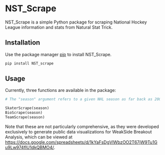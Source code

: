 # NST_Scrape

NST_Scrape is a simple Python package for scraping National Hockey League information and stats from Natural Stat Trick.

## Installation

Use the package manager [pip](https://pip.pypa.io/en/stable/) to install NST_Scrape.

```bash
pip install NST_scrape
```

## Usage
Currently, three functions are available in the package:

```python
# The "season" argument refers to a given NHL season as far back as 2007-2008.  Format season as "20212022" if you want to scrape NHL data from the 2021-2022 season, for example.

SkaterScrape(season)
BioScrape(season)
TeamScrape(season)
```

Note that these are not particularly comprehensive, as they were developed exclusively to generate public data visualizations for WeakSide Breakout Analysis, which can be viewed at https://docs.google.com/spreadsheets/d/1kYaFsDgVlWbzOO2T67jW9Tu1Gu9Lw974flU1dkQBMO4/.

